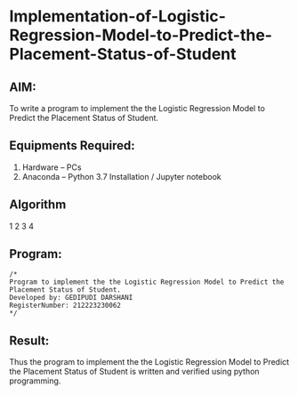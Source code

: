 # Implementation-of-Logistic-Regression-Model-to-Predict-the-Placement-Status-of-Student

## AIM:
To write a program to implement the the Logistic Regression Model to Predict the Placement Status of Student.

## Equipments Required:
1. Hardware – PCs
2. Anaconda – Python 3.7 Installation / Jupyter notebook

## Algorithm
1
2
3
4
## Program:
```
/*
Program to implement the the Logistic Regression Model to Predict the Placement Status of Student.
Developed by: GEDIPUDI DARSHANI
RegisterNumber: 212223230062 
*/
```

## Result:
Thus the program to implement the the Logistic Regression Model to Predict the Placement Status of Student is written and verified using python programming.
